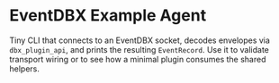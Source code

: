 # EventDBX Example Agent

Tiny CLI that connects to an EventDBX socket, decodes envelopes via `dbx_plugin_api`,
and prints the resulting `EventRecord`. Use it to validate transport wiring or to see
how a minimal plugin consumes the shared helpers.
